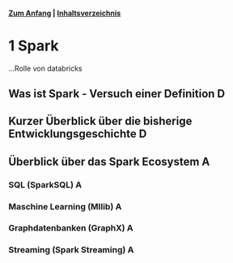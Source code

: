 #### [Zum Anfang](README.md "Hier gelangen Sie zur Startseite") | [Inhaltsverzeichnis](00_Inhaltsverzeichnis.md "Hier gelangen Sie zum Inhaltsverzeichnis")

# 1 Spark

...Rolle von databricks

## Was ist Spark - Versuch einer Definition D

## Kurzer Überblick über die bisherige Entwicklungsgeschichte D

## Überblick über das Spark Ecosystem A

### SQL (SparkSQL) A

### Maschine Learning (Mllib) A

### Graphdatenbanken (GraphX) A

### Streaming (Spark Streaming) A
